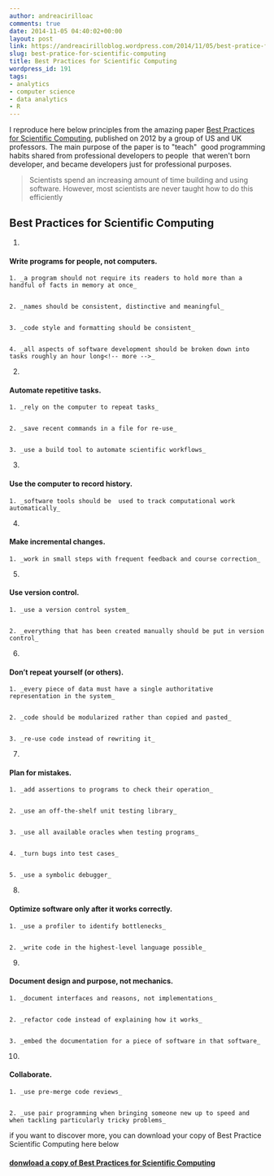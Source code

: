 ```yaml
---
author: andreacirilloac
comments: true
date: 2014-11-05 04:40:02+00:00
layout: post
link: https://andreacirilloblog.wordpress.com/2014/11/05/best-pratice-for-scientific-computing/
slug: best-pratice-for-scientific-computing
title: Best Practices for Scientific Computing
wordpress_id: 191
tags:
- analytics
- computer science
- data analytics
- R
---
```


I reproduce here below principles from the amazing paper [Best Practices for Scientific Computing](http://arxiv.org/pdf/1210.0530v3.pdf), published on 2012 by a group of US and UK professors. The main purpose of the paper is to "teach"  good programming habits shared from professional developers to people  that weren't born developer, and became developers just for professional purposes.


<blockquote>Scientists spend an increasing amount of time building and using software. However, most scientists are never taught how to do this efficiently</blockquote>




## Best Practices for Scientific Computing





	
  1. 


#### Write programs for people, not computers.



	
    1. _a program should not require its readers to hold more than a handful of facts in memory at once_

	
    2. _names should be consistent, distinctive and meaningful_

	
    3. _code style and formatting should be consistent_

	
    4. _all aspects of software development should be broken down into tasks roughly an hour long<!-- more -->_




	
  2. 


#### Automate repetitive tasks.



	
    1. _rely on the computer to repeat tasks_

	
    2. _save recent commands in a file for re-use_

	
    3. _use a build tool to automate scientific workflows_




	
  3. 


#### Use the computer to record history.



	
    1. _software tools should be  used to track computational work automatically_




	
  4. 


#### Make incremental changes.



	
    1. _work in small steps with frequent feedback and course correction_




	
  5. 


#### Use version control.



	
    1. _use a version control system_

	
    2. _everything that has been created manually should be put in version control_




	
  6. 


#### Don’t repeat yourself (or others).



	
    1. _every piece of data must have a single authoritative representation in the system_

	
    2. _code should be modularized rather than copied and pasted_

	
    3. _re-use code instead of rewriting it_




	
  7. 


#### Plan for mistakes.



	
    1. _add assertions to programs to check their operation_

	
    2. _use an off-the-shelf unit testing library_

	
    3. _use all available oracles when testing programs_

	
    4. _turn bugs into test cases_

	
    5. _use a symbolic debugger_




	
  8. 


#### Optimize software only after it works correctly.



	
    1. _use a profiler to identify bottlenecks_

	
    2. _write code in the highest-level language possible_




	
  9. 


#### Document design and purpose, not mechanics.



	
    1. _document interfaces and reasons, not implementations_

	
    2. _refactor code instead of explaining how it works_

	
    3. _embed the documentation for a piece of software in that software_




	
  10. 


#### Collaborate.



	
    1. _use pre-merge code reviews_

	
    2. _use pair programming when bringing someone new up to speed and when tackling particularly tricky problems_





<!-- more -->

if you want to discover more, you can download your copy of Best Practice Scientific Computing here below


#### [donwload a copy of Best Practices for Scientific Computing](http://arxiv.org/pdf/1210.0530v3.pdf)
